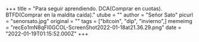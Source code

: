 +++
title = "Para seguir aprendiendo. DCA(Comprar en cuotas). BTFD(Comprar en la maldita caída)."
utube = ""
author = "Señor Sato"
picurl = "senorsato.jpg"
original = ""
tags = ["bitcoin", "dip", "invierno",]
memeimg = "recEo1mN8qFI0GCOL-ScreenShot2022-01-18at21.36.29.png"
date = "2022-01-19T01:15:52.000Z"
+++